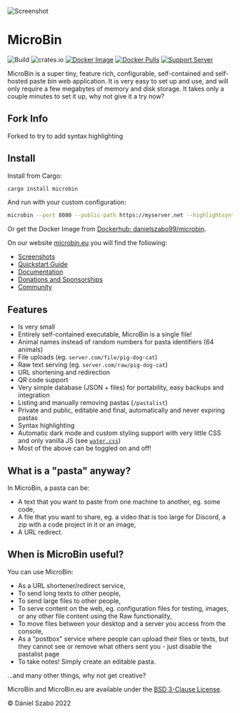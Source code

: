 
![Screenshot](.github/index.png)

# MicroBin

![Build](https://github.com/szabodanika/microbin/actions/workflows/rust.yml/badge.svg)
![crates.io](https://img.shields.io/crates/v/microbin.svg)
[![Docker Image](https://github.com/szabodanika/microbin/actions/workflows/docker.yml/badge.svg)](https://hub.docker.com/r/danielszabo99/microbin)
[![Docker Pulls](https://img.shields.io/docker/pulls/danielszabo99/microbin?label=Docker%20pulls)](https://img.shields.io/docker/pulls/danielszabo99/microbin?label=Docker%20pulls)
[![Support Server](https://img.shields.io/discord/662017309162078267.svg?color=7289da&label=Discord&logo=discord&style=flat-square)](https://discord.gg/3DsyTN7T)

MicroBin is a super tiny, feature rich, configurable, self-contained and self-hosted paste bin web application. It is very easy to set up and use, and will only require a few megabytes of memory and disk storage. It takes only a couple minutes to set it up, why not give it a try now?

## Fork Info

Forked to try to add syntax highlighting

## Install

Install from Cargo:

```bash
cargo install microbin
```

And run with your custom configuration:

```bash
microbin --port 8080 --public-path https://myserver.net --highlightsyntax --editable
```

Or get the Docker Image from [Dockerhub: danielszabo99/microbin](https://hub.docker.com/r/danielszabo99/microbin).

On our website [microbin.eu](https://microbin.eu) you will find the following:

- [Screenshots](https://microbin.eu/screenshots/)
- [Quickstart Guide](https://microbin.eu/quickstart/)
- [Documentation](https://microbin.eu/documentation/)
- [Donations and Sponsorships](https://microbin.eu/donate/)
- [Community](https://microbin.eu/community/)

## Features

- Is very small
- Entirely self-contained executable, MicroBin is a single file!
- Animal names instead of random numbers for pasta identifiers (64 animals)
- File uploads (eg. `server.com/file/pig-dog-cat`)
- Raw text serving (eg. `server.com/raw/pig-dog-cat`)
- URL shortening and redirection
- QR code support
- Very simple database (JSON + files) for portability, easy backups and integration
- Listing and manually removing pastas (`/pastalist`)
- Private and public, editable and final, automatically and never expiring pastas
- Syntax highlighting
- Automatic dark mode and custom styling support with very little CSS and only vanilla JS (see [`water.css`](https://github.com/kognise/water.css))
- Most of the above can be toggled on and off!

## What is a "pasta" anyway?

In MicroBin, a pasta can be:

- A text that you want to paste from one machine to another, eg. some code,
- A file that you want to share, eg. a video that is too large for Discord, a zip with a code project in it or an image,
- A URL redirect.

## When is MicroBin useful?

You can use MicroBin:

- As a URL shortener/redirect service,
- To send long texts to other people,
- To send large files to other people,
- To serve content on the web, eg. configuration files for testing, images, or any other file content using the Raw functionality,
- To move files between your desktop and a server you access from the console,
- As a "postbox" service where people can upload their files or texts, but they cannot see or remove what others sent you - just disable the pastalist page
- To take notes! Simply create an editable pasta.

...and many other things, why not get creative?

MicroBin and MicroBin.eu are available under the [BSD 3-Clause License](LICENSE).

© Dániel Szabó 2022
